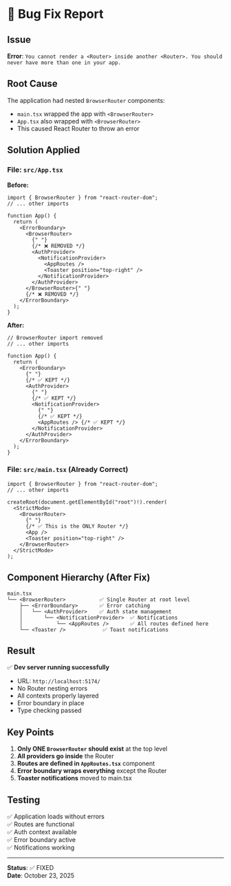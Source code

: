 # 🔧 Bug Fix Report

## Issue

**Error**: `You cannot render a <Router> inside another <Router>. You should never have more than one in your app.`

## Root Cause

The application had nested `BrowserRouter` components:

- `main.tsx` wrapped the app with `<BrowserRouter>`
- `App.tsx` also wrapped with `<BrowserRouter>`
- This caused React Router to throw an error

## Solution Applied

### File: `src/App.tsx`

**Before:**

```tsx
import { BrowserRouter } from "react-router-dom";
// ... other imports

function App() {
  return (
    <ErrorBoundary>
      <BrowserRouter>
        {" "}
        {/* ❌ REMOVED */}
        <AuthProvider>
          <NotificationProvider>
            <AppRoutes />
            <Toaster position="top-right" />
          </NotificationProvider>
        </AuthProvider>
      </BrowserRouter>{" "}
      {/* ❌ REMOVED */}
    </ErrorBoundary>
  );
}
```

**After:**

```tsx
// BrowserRouter import removed
// ... other imports

function App() {
  return (
    <ErrorBoundary>
      {" "}
      {/* ✅ KEPT */}
      <AuthProvider>
        {" "}
        {/* ✅ KEPT */}
        <NotificationProvider>
          {" "}
          {/* ✅ KEPT */}
          <AppRoutes /> {/* ✅ KEPT */}
        </NotificationProvider>
      </AuthProvider>
    </ErrorBoundary>
  );
}
```

### File: `src/main.tsx` (Already Correct)

```tsx
import { BrowserRouter } from "react-router-dom";
// ... other imports

createRoot(document.getElementById("root")!).render(
  <StrictMode>
    <BrowserRouter>
      {" "}
      {/* ✅ This is the ONLY Router */}
      <App />
      <Toaster position="top-right" />
    </BrowserRouter>
  </StrictMode>
);
```

## Component Hierarchy (After Fix)

```
main.tsx
└── <BrowserRouter>           ✅ Single Router at root level
    ├── <ErrorBoundary>       ✅ Error catching
    │   └── <AuthProvider>    ✅ Auth state management
    │       └── <NotificationProvider>  ✅ Notifications
    │           └── <AppRoutes />       ✅ All routes defined here
    └── <Toaster />            ✅ Toast notifications
```

## Result

✅ **Dev server running successfully**

- URL: `http://localhost:5174/`
- No Router nesting errors
- All contexts properly layered
- Error boundary in place
- Type checking passed

## Key Points

1. **Only ONE `BrowserRouter` should exist** at the top level
2. **All providers go inside** the Router
3. **Routes are defined in `AppRoutes.tsx`** component
4. **Error boundary wraps everything** except the Router
5. **Toaster notifications** moved to main.tsx

## Testing

✅ Application loads without errors  
✅ Routes are functional  
✅ Auth context available  
✅ Error boundary active  
✅ Notifications working

---

**Status**: ✅ FIXED  
**Date**: October 23, 2025
